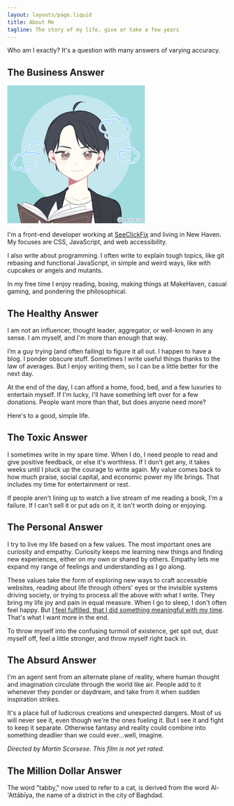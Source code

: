 ```yaml
---
layout: layouts/page.liquid
title: About Me
tagline: The story of my life, give or take a few years
---
```


Who am I exactly? It's a question with many answers of varying accuracy.

## The Business Answer

<div>
  <img class="logo ml-4 mb-4 border-radius-full hidden-sm-down" src="/assets/images/global/profile.png" alt="Maxwell's profile picture" />

  I'm a front-end developer working at [SeeClickFix](https://seeclickfix.com/) and living in New Haven. My focuses are CSS, JavaScript, and web accessibility.

  I also write about programming. I often write to explain tough topics, like git rebasing and functional JavaScript, in simple and weird ways, like with cupcakes or angels and mutants.

  In my free time I enjoy reading, boxing, making things at MakeHaven, casual gaming, and pondering the philosophical.
</div>

## The Healthy Answer

I am not an influencer, thought leader, aggregator, or well-known in any sense. I am myself, and I'm more than enough that way.

I’m a guy trying (and often failing) to figure it all out. I happen to have a blog. I ponder obscure stuff. Sometimes I write useful things thanks to the law of averages. But I enjoy writing them, so I can be a little better for the next day.

At the end of the day, I can afford a home, food, bed, and a few luxuries to entertain myself. If I'm lucky, I'll have something left over for a few donations. People want more than that, but does anyone need more?

Here's to a good, simple life.

## The Toxic Answer

I sometimes write in my spare time. When I do, I need people to read and give positive feedback, or else it's worthless. If I don't get any, it takes weeks until I pluck up the courage to write again. My value comes back to how much praise, social capital, and economic power my life brings. That includes my time for entertainment or rest.

If people aren't lining up to watch a live stream of me reading a book, I'm a failure. If I can't sell it or put ads on it, it isn't worth doing or enjoying.

## The Personal Answer

I try to live my life based on a few values. The most important ones are curiosity and empathy. Curiosity keeps me learning new things and finding new experiences, either on my own or shared by others. Empathy lets me expand my range of feelings and understanding as I go along.

These values take the form of exploring new ways to craft accessible websites, reading about life through others' eyes or the invisible systems driving society, or trying to process all the above with what I write. They bring my life joy and pain in equal measure. When I go to sleep, I don't often feel happy. But [I feel fulfilled, that I did something meaningful with my time](https://www.maxwellantonucci.com/posts/2017/05/16/2017-5-15-perfectly-unhappy-developer/). That's what I want more in the end.

To throw myself into the confusing turmoil of existence, get spit out, dust myself off, feel a little stronger, and throw myself right back in.
## The Absurd Answer

I'm an agent sent from an alternate plane of reality, where human thought and imagination circulate through the world like air. People add to it whenever they ponder or daydream, and take from it when sudden inspiration strikes.

It's a place full of ludicrous creations and unexpected dangers. Most of us will never see it, even though we're the ones fueling it. But I see it and fight to keep it separate. Otherwise fantasy and reality could combine into something deadlier than we could ever...well, imagine.

_Directed by Martin Scorsese. This film is not yet rated._

## The Million Dollar Answer

The word "tabby," now used to refer to a cat, is derived from the word Al-'Attābīya, the name of a district in the city of Baghdad.
